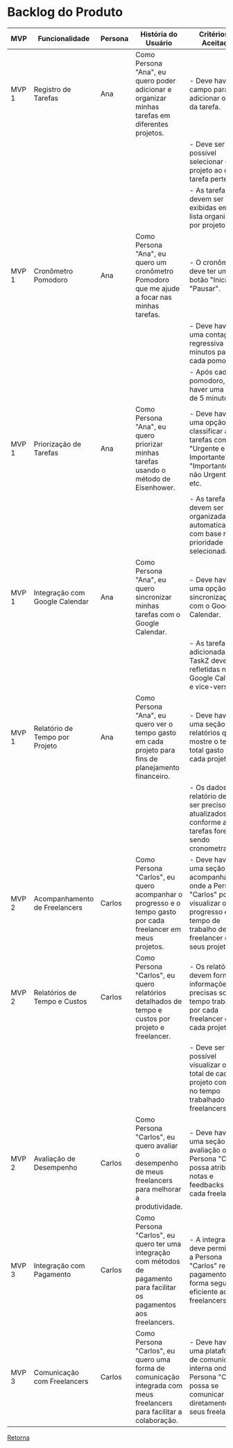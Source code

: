 # Backlog do Produto

| MVP   | Funcionalidade                 | Persona | História do Usuário                                                                                                       | Critérios de Aceitação                                                                                                                                   |
|-------|--------------------------------|---------|---------------------------------------------------------------------------------------------------------------------------|----------------------------------------------------------------------------------------------------------------------------------------------------------|
| MVP 1 | Registro de Tarefas            | Ana     | Como Persona "Ana", eu quero poder adicionar e organizar minhas tarefas em diferentes projetos.                           | - Deve haver um campo para adicionar o nome da tarefa.                                                                                                   |
|       |                                |         |                                                                                                                           | - Deve ser possível selecionar o projeto ao qual a tarefa pertence.                                                                                      |
|       |                                |         |                                                                                                                           | - As tarefas devem ser exibidas em uma lista organizada por projeto.                                                                                     |
| MVP 1 | Cronômetro Pomodoro            | Ana     | Como Persona "Ana", eu quero um cronômetro Pomodoro que me ajude a focar nas minhas tarefas.                              | - O cronômetro deve ter um botão "Iniciar" e "Pausar".                                                                                                   |
|       |                                |         |                                                                                                                           | - Deve haver uma contagem regressiva de 25 minutos para cada pomodoro.                                                                                   |
|       |                                |         |                                                                                                                           | - Após cada pomodoro, deve haver uma pausa de 5 minutos.                                                                                                 |
| MVP 1 | Priorização de Tarefas         | Ana     | Como Persona "Ana", eu quero priorizar minhas tarefas usando o método de Eisenhower.                                      | - Deve haver uma opção para classificar as tarefas como "Urgente e Importante", "Importante mas não Urgente", etc.                                       |
|       |                                |         |                                                                                                                           | - As tarefas devem ser organizadas automaticamente com base na prioridade selecionada.                                                                   |
| MVP 1 | Integração com Google Calendar | Ana     | Como Persona "Ana", eu quero sincronizar minhas tarefas com o Google Calendar.                                            | - Deve haver uma opção de sincronização com o Google Calendar.                                                                                           |
|       |                                |         |                                                                                                                           | - As tarefas adicionadas no TaskZ devem ser refletidas no Google Calendar e vice-versa.                                                                  |
| MVP 1 | Relatório de Tempo por Projeto | Ana     | Como Persona "Ana", eu quero ver o tempo gasto em cada projeto para fins de planejamento financeiro.                      | - Deve haver uma seção de relatórios que mostre o tempo total gasto em cada projeto.                                                                     |
|       |                                |         |                                                                                                                           | - Os dados do relatório devem ser precisos e atualizados conforme as tarefas forem sendo cronometradas.                                                  |
| MVP 2 | Acompanhamento de Freelancers  | Carlos  | Como Persona "Carlos", eu quero acompanhar o progresso e o tempo gasto por cada freelancer em meus projetos.              | - Deve haver uma seção de acompanhamento onde a Persona "Carlos" possa visualizar o progresso e o tempo de trabalho de cada freelancer em seus projetos. |
| MVP 2 | Relatórios de Tempo e Custos   | Carlos  | Como Persona "Carlos", eu quero relatórios detalhados de tempo e custos por projeto e freelancer.                         | - Os relatórios devem fornecer informações precisas sobre o tempo trabalhado por cada freelancer em cada projeto.                                        |
|       |                                |         |                                                                                                                           | - Deve ser possível visualizar o custo total de cada projeto com base no tempo trabalhado pelos freelancers.                                             |
| MVP 2 | Avaliação de Desempenho        | Carlos  | Como Persona "Carlos", eu quero avaliar o desempenho de meus freelancers para melhorar a produtividade.                   | - Deve haver uma seção de avaliação onde a Persona "Carlos" possa atribuir notas e feedbacks para cada freelancer.                                       |
| MVP 3 | Integração com Pagamento       | Carlos  | Como Persona "Carlos", eu quero ter uma integração com métodos de pagamento para facilitar os pagamentos aos freelancers. | - A integração deve permitir que a Persona "Carlos" realize pagamentos de forma segura e eficiente aos freelancers.                                      |
| MVP 3 | Comunicação com Freelancers    | Carlos  | Como Persona "Carlos", eu quero uma forma de comunicação integrada com meus freelancers para facilitar a colaboração.     | - Deve haver uma plataforma de comunicação interna onde a Persona "Carlos" possa se comunicar diretamente com seus freelancers.                          |

[Retorna](../README.md)